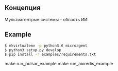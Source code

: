 ## Концепция ##

Мультиагентрые системы - область ИИ 


## Example ##

```bash
$ mkvirtualenv -p python3.6 microagent
$ python3 setup.py develop
$ pip install -r examples/requirements.txt
```

make run_pulsar_example
make run_aioredis_example

